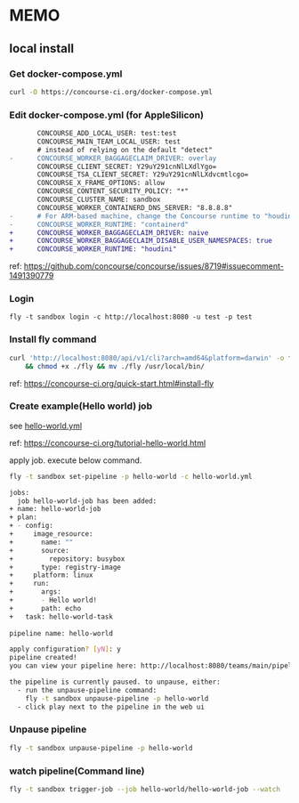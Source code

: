 # MEMO
## local install

### Get docker-compose.yml
```sh
curl -O https://concourse-ci.org/docker-compose.yml
```

### Edit docker-compose.yml (for AppleSilicon)
```diff
       CONCOURSE_ADD_LOCAL_USER: test:test
       CONCOURSE_MAIN_TEAM_LOCAL_USER: test
       # instead of relying on the default "detect"
-      CONCOURSE_WORKER_BAGGAGECLAIM_DRIVER: overlay
       CONCOURSE_CLIENT_SECRET: Y29uY291cnNlLXdlYgo=
       CONCOURSE_TSA_CLIENT_SECRET: Y29uY291cnNlLXdvcmtlcgo=
       CONCOURSE_X_FRAME_OPTIONS: allow
       CONCOURSE_CONTENT_SECURITY_POLICY: "*"
       CONCOURSE_CLUSTER_NAME: sandbox
       CONCOURSE_WORKER_CONTAINERD_DNS_SERVER: "8.8.8.8"
-      # For ARM-based machine, change the Concourse runtime to "houdini"
-      CONCOURSE_WORKER_RUNTIME: "containerd"
+      CONCOURSE_WORKER_BAGGAGECLAIM_DRIVER: naive
+      CONCOURSE_WORKER_BAGGAGECLAIM_DISABLE_USER_NAMESPACES: true
+      CONCOURSE_WORKER_RUNTIME: "houdini"

```

ref: https://github.com/concourse/concourse/issues/8719#issuecomment-1491390779

### Login
```
fly -t sandbox login -c http://localhost:8080 -u test -p test
```

### Install fly command
```sh
curl 'http://localhost:8080/api/v1/cli?arch=amd64&platform=darwin' -o fly \
    && chmod +x ./fly && mv ./fly /usr/local/bin/
```
ref: https://concourse-ci.org/quick-start.html#install-fly

### Create example(Hello world) job
see [hello-world.yml](./hello-world.yml)

ref: https://concourse-ci.org/tutorial-hello-world.html



apply job. execute below command.
```sh
fly -t sandbox set-pipeline -p hello-world -c hello-world.yml

jobs:
  job hello-world-job has been added:
+ name: hello-world-job
+ plan:
+ - config:
+     image_resource:
+       name: ""
+       source:
+         repository: busybox
+       type: registry-image
+     platform: linux
+     run:
+       args:
+       - Hello world!
+       path: echo
+   task: hello-world-task
  
pipeline name: hello-world

apply configuration? [yN]: y
pipeline created!
you can view your pipeline here: http://localhost:8080/teams/main/pipelines/hello-world

the pipeline is currently paused. to unpause, either:
  - run the unpause-pipeline command:
    fly -t sandbox unpause-pipeline -p hello-world
  - click play next to the pipeline in the web ui
```

### Unpause pipeline
```sh
fly -t sandbox unpause-pipeline -p hello-world
```


### watch pipeline(Command line)
```sh
fly -t sandbox trigger-job --job hello-world/hello-world-job --watch
```
